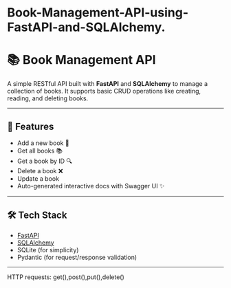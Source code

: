 # Book-Management-API-using-FastAPI-and-SQLAlchemy.
# 📚 Book Management API

A simple RESTful API built with **FastAPI** and **SQLAlchemy** to manage a collection of books. It supports basic CRUD operations like creating, reading, and deleting books.

---

## 🚀 Features

- Add a new book 📖
- Get all books 📚
- Get a book by ID 🔍
- Delete a book ❌
- Update a book
- Auto-generated interactive docs with Swagger UI ✨

---

## 🛠️ Tech Stack

- [FastAPI](https://fastapi.tiangolo.com/)
- [SQLAlchemy](https://www.sqlalchemy.org/)
- SQLite (for simplicity)
- Pydantic (for request/response validation)

---
HTTP requests: get(),post(),put(),delete()
